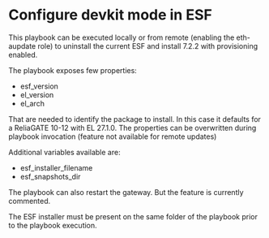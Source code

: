 # Configure devkit mode in ESF

This playbook can be executed locally or from remote (enabling the eth-aupdate role) to uninstall the current ESF and install 7.2.2 with provisioning enabled.

The playbook exposes few properties:
- esf_version
- el_version
- el_arch

That are needed to identify the package to install. In this case it defaults for a ReliaGATE 10-12 with EL 27.1.0.
The properties can be overwritten during playbook invocation (feature not available for remote updates)

Additional variables available are: 
- esf_installer_filename
- esf_snapshots_dir

The playbook can also restart the gateway. But the feature is currently commented.

The ESF installer must be present on the same folder of the playbook prior to the playbook execution.
